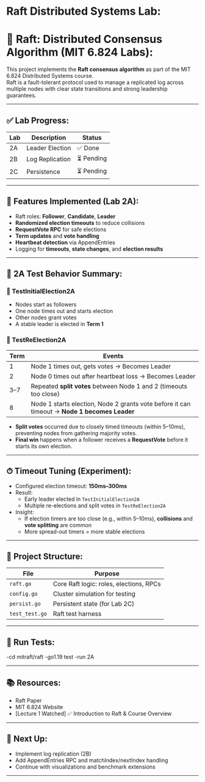 # Raft Distributed Systems Lab:


# 🚀 Raft: Distributed Consensus Algorithm (MIT 6.824 Labs):

This project implements the **Raft consensus algorithm** as part of the MIT 6.824 Distributed Systems course.  
Raft is a fault-tolerant protocol used to manage a replicated log across multiple nodes with clear state transitions and strong leadership guarantees.

---

## ✅ Lab Progress:

| Lab | Description             | Status |
|-----|-------------------------|--------|
| 2A  | Leader Election         | ✅ Done |
| 2B  | Log Replication         | ⏳ Pending |
| 2C  | Persistence             | ⏳ Pending |

---

## 📄 Features Implemented (Lab 2A):

- Raft roles: **Follower**, **Candidate**, **Leader**
- **Randomized election timeouts** to reduce collisions
- **RequestVote RPC** for safe elections
- **Term updates** and **vote handling**
- **Heartbeat detection** via AppendEntries
- Logging for **timeouts**, **state changes**, and **election results**

---

## 🧪 2A Test Behavior Summary:

### 🔹 TestInitialElection2A
- Nodes start as followers
- One node times out and starts election
- Other nodes grant votes
- A stable leader is elected in **Term 1**

### 🔹 TestReElection2A

| Term | Events |
|------|--------|
| 1 | Node 1 times out, gets votes → Becomes Leader |
| 2 | Node 0 times out after heartbeat loss → Becomes Leader |
| 3–7 | Repeated **split votes** between Node 1 and 2 (timeouts too close) |
| 8 | Node 1 starts election, Node 2 grants vote before it can timeout → **Node 1 becomes Leader** |

- **Split votes** occurred due to closely timed timeouts (within 5–10ms), preventing nodes from gathering majority votes.
- **Final win** happens when a follower receives a **RequestVote** before it starts its own election.

---

## ⏱ Timeout Tuning (Experiment):

- Configured election timeout: **150ms–300ms**
- Result:
  - Early leader elected in `TestInitialElection2A`
  - Multiple re-elections and split votes in `TestReElection2A`
- Insight:
  - If election timers are too close (e.g., within 5–10ms), **collisions** and **vote splitting** are common
  - More spread-out timers = more stable elections

---

## 📁 Project Structure:

| File         | Purpose                                |
|--------------|----------------------------------------|
| `raft.go`    | Core Raft logic: roles, elections, RPCs |
| `config.go`  | Cluster simulation for testing         |
| `persist.go` | Persistent state (for Lab 2C)          |
| `test_test.go` | Raft test harness                    |

---

## 🔧 Run Tests:

-cd mitraft/raft
-go1.19 test -run 2A

---

## 📚 Resources:

- Raft Paper
- MIT 6.824 Website
- [Lecture 1 Watched] ✅ Introduction to Raft & Course Overview

---

## 🧠 Next Up:

- Implement log replication (2B)
- Add AppendEntries RPC and matchIndex/nextIndex handling
- Continue with visualizations and benchmark extensions

---
